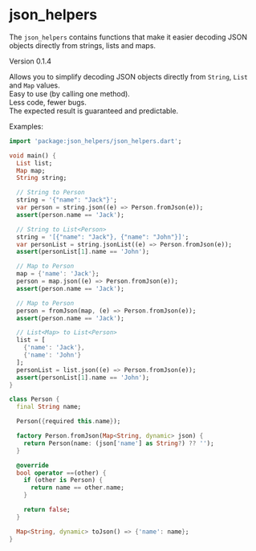 # json_helpers

The `json_helpers` contains functions that make it easier decoding JSON objects directly from strings, lists and maps.

Version 0.1.4

Allows you to simplify decoding JSON objects directly from `String`, `List` and `Map` values.  
Easy to use (by calling one method).  
Less code, fewer bugs.  
The expected result is guaranteed and predictable.

Examples:

```dart
import 'package:json_helpers/json_helpers.dart';

void main() {
  List list;
  Map map;
  String string;

  // String to Person
  string = '{"name": "Jack"}';
  var person = string.json((e) => Person.fromJson(e));
  assert(person.name == 'Jack');

  // String to List<Person>
  string = '[{"name": "Jack"}, {"name": "John"}]';
  var personList = string.jsonList((e) => Person.fromJson(e));
  assert(personList[1].name == 'John');

  // Map to Person
  map = {'name': 'Jack'};
  person = map.json((e) => Person.fromJson(e));
  assert(person.name == 'Jack');

  // Map to Person
  person = fromJson(map, (e) => Person.fromJson(e));
  assert(person.name == 'Jack');

  // List<Map> to List<Person>
  list = [
    {'name': 'Jack'},
    {'name': 'John'}
  ];
  personList = list.json((e) => Person.fromJson(e));
  assert(personList[1].name == 'John');
}

class Person {
  final String name;

  Person({required this.name});

  factory Person.fromJson(Map<String, dynamic> json) {
    return Person(name: (json['name'] as String?) ?? '');
  }

  @override
  bool operator ==(other) {
    if (other is Person) {
      return name == other.name;
    }

    return false;
  }

  Map<String, dynamic> toJson() => {'name': name};
}

```
